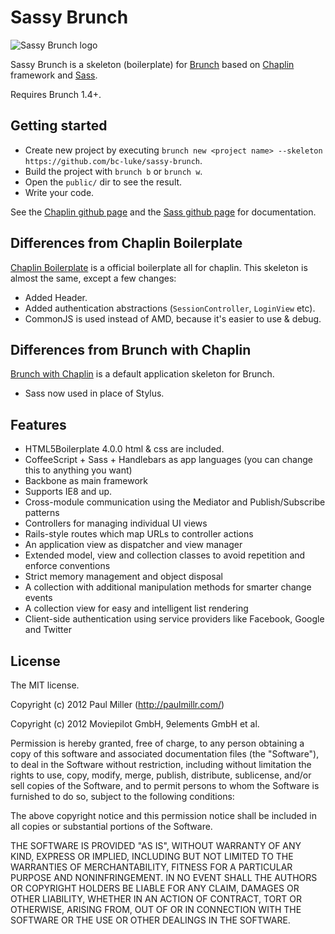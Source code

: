 # Sassy Brunch
![Sassy Brunch logo](https://raw.github.com/bc-luke/sassy-brunch/master/logo.png)

Sassy Brunch is a skeleton (boilerplate) for [Brunch](http://brunch.io)
based on [Chaplin](https://github.com/chaplinjs/chaplin) framework and [Sass](https://github.com/nex3/sass).

Requires Brunch 1.4+.

## Getting started
* Create new project by executing `brunch new <project name> --skeleton https://github.com/bc-luke/sassy-brunch`.
* Build the project with `brunch b` or `brunch w`.
* Open the `public/` dir to see the result.
* Write your code.

See the [Chaplin github page](https://github.com/chaplinjs/chaplin) and the [Sass github page](https://github.com/nex3/sass) for
documentation.

## Differences from Chaplin Boilerplate
[Chaplin Boilerplate](https://github.com/chaplinjs/chaplin-boilerplate)
is a official boilerplate all for chaplin. This skeleton is almost the same,
except a few changes:

* Added Header.
* Added authentication abstractions (`SessionController`, `LoginView` etc).
* CommonJS is used instead of AMD, because it's easier to use & debug.

## Differences from Brunch with Chaplin
[Brunch with Chaplin](https://github.com/paulmillr/brunch-with-chaplin) is a default application skeleton for Brunch.
* Sass now used in place of Stylus.

## Features
* HTML5Boilerplate 4.0.0 html & css are included.
* CoffeeScript + Sass + Handlebars as app languages
(you can change this to anything you want)
* Backbone as main framework
* Supports IE8 and up.
* Cross-module communication using the Mediator and Publish/Subscribe patterns
* Controllers for managing individual UI views
* Rails-style routes which map URLs to controller actions
* An application view as dispatcher and view manager
* Extended model, view and collection classes to avoid repetition and
enforce conventions
* Strict memory management and object disposal
* A collection with additional manipulation methods for smarter change events
* A collection view for easy and intelligent list rendering
* Client-side authentication using service providers like Facebook, Google
and Twitter

## License
The MIT license.

Copyright (c) 2012 Paul Miller (http://paulmillr.com/)

Copyright (c) 2012 Moviepilot GmbH, 9elements GmbH et al.

Permission is hereby granted, free of charge, to any person obtaining a copy of
this software and associated documentation files (the "Software"), to deal in
the Software without restriction, including without limitation the rights to
use, copy, modify, merge, publish, distribute, sublicense, and/or sell copies
of the Software, and to permit persons to whom the Software is furnished to do
so, subject to the following conditions:

The above copyright notice and this permission notice shall be included in all
copies or substantial portions of the Software.

THE SOFTWARE IS PROVIDED "AS IS", WITHOUT WARRANTY OF ANY KIND, EXPRESS OR
IMPLIED, INCLUDING BUT NOT LIMITED TO THE WARRANTIES OF MERCHANTABILITY,
FITNESS FOR A PARTICULAR PURPOSE AND NONINFRINGEMENT. IN NO EVENT SHALL THE
AUTHORS OR COPYRIGHT HOLDERS BE LIABLE FOR ANY CLAIM, DAMAGES OR OTHER
LIABILITY, WHETHER IN AN ACTION OF CONTRACT, TORT OR OTHERWISE, ARISING FROM,
OUT OF OR IN CONNECTION WITH THE SOFTWARE OR THE USE OR OTHER DEALINGS IN THE
SOFTWARE.
